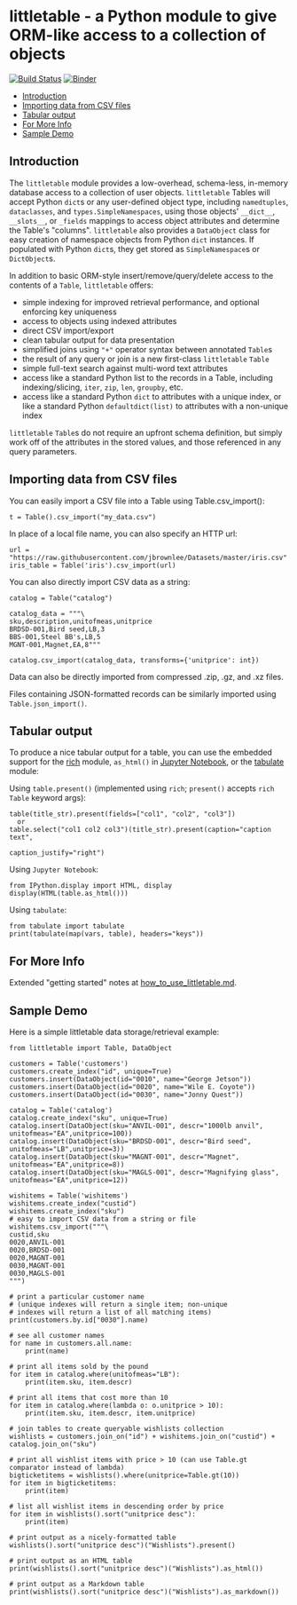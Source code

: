 # littletable - a Python module to give ORM-like access to a collection of objects
[![Build Status](https://travis-ci.org/ptmcg/littletable.svg?branch=master)](https://travis-ci.org/ptmcg/littletable) [![Binder](https://mybinder.org/badge_logo.svg)](https://mybinder.org/v2/gh/ptmcg/littletable/master)

- [Introduction](#introduction)
- [Importing data from CSV files](#importing-data-from-csv-files)
- [Tabular output](#tabular-output)
- [For More Info](#for-more-info)
- [Sample Demo](#sample-demo)

Introduction
------------
The `littletable` module provides a low-overhead, schema-less, in-memory database access to a collection 
of user objects. `littletable` Tables will accept Python `dict`s or any user-defined object type, including `namedtuples`, `dataclasses`,
and `types.SimpleNamespaces`, using those objects' `__dict__`, `__slots__`, or `_fields` mappings to access object
attributes and determine the Table's "columns". `littletable` also provides a `DataObject` class for easy creation of
namespace objects from Python `dict` instances. If populated with Python `dict`s, they get stored
as `SimpleNamespace`s or `DictObject`s.

In addition to basic ORM-style insert/remove/query/delete access to the contents of a `Table`, `littletable` offers:
* simple indexing for improved retrieval performance, and optional enforcing key uniqueness 
* access to objects using indexed attributes
* direct CSV import/export
* clean tabular output for data presentation
* simplified joins using `"+"` operator syntax between annotated `Table`s 
* the result of any query or join is a new first-class `littletable` `Table` 
* simple full-text search against multi-word text attributes
* access like a standard Python list to the records in a Table, including indexing/slicing, `iter`, `zip`, `len`, `groupby`, etc.
* access like a standard Python `dict` to attributes with a unique index, or like a standard Python `defaultdict(list)` to attributes with a non-unique index

`littletable` `Table`s do not require an upfront schema definition, but simply work off of the attributes in 
the stored values, and those referenced in any query parameters.


Importing data from CSV files
-----------------------------
You can easily import a CSV file into a Table using Table.csv_import():

    t = Table().csv_import("my_data.csv")

In place of a local file name, you can also specify  an HTTP url:

    url = "https://raw.githubusercontent.com/jbrownlee/Datasets/master/iris.csv"
    iris_table = Table('iris').csv_import(url)

You can also directly import CSV data as a string:

    catalog = Table("catalog")

    catalog_data = """\
    sku,description,unitofmeas,unitprice
    BRDSD-001,Bird seed,LB,3
    BBS-001,Steel BB's,LB,5
    MGNT-001,Magnet,EA,8"""

    catalog.csv_import(catalog_data, transforms={'unitprice': int})

Data can also be directly imported from compressed .zip, .gz, and .xz files.

Files containing JSON-formatted records can be similarly imported using `Table.json_import()`.


Tabular output
--------------
To produce a nice tabular output for a table, you can use the embedded support for
the [rich](https://github.com/willmcgugan/rich) module, `as_html()` in [Jupyter Notebook](https://jupyter.org/),
or the [tabulate](https://github.com/astanin/python-tabulate) module:

Using `table.present()` (implemented using `rich`; `present()` accepts `rich` `Table` keyword args):

    table(title_str).present(fields=["col1", "col2", "col3"])
      or
    table.select("col1 col2 col3")(title_str).present(caption="caption text", 
                                                      caption_justify="right")

Using `Jupyter Notebook`:

    from IPython.display import HTML, display
    display(HTML(table.as_html()))

Using `tabulate`:

    from tabulate import tabulate
    print(tabulate(map(vars, table), headers="keys"))

For More Info
-------------
Extended "getting started" notes at [how_to_use_littletable.md](https://github.com/ptmcg/littletable/blob/master/how_to_use_littletable.md).

Sample Demo
-----------
Here is a simple littletable data storage/retrieval example:

    from littletable import Table, DataObject

    customers = Table('customers')
    customers.create_index("id", unique=True)
    customers.insert(DataObject(id="0010", name="George Jetson"))
    customers.insert(DataObject(id="0020", name="Wile E. Coyote"))
    customers.insert(DataObject(id="0030", name="Jonny Quest"))

    catalog = Table('catalog')
    catalog.create_index("sku", unique=True)
    catalog.insert(DataObject(sku="ANVIL-001", descr="1000lb anvil", unitofmeas="EA",unitprice=100))
    catalog.insert(DataObject(sku="BRDSD-001", descr="Bird seed", unitofmeas="LB",unitprice=3))
    catalog.insert(DataObject(sku="MAGNT-001", descr="Magnet", unitofmeas="EA",unitprice=8))
    catalog.insert(DataObject(sku="MAGLS-001", descr="Magnifying glass", unitofmeas="EA",unitprice=12))

    wishitems = Table('wishitems')
    wishitems.create_index("custid")
    wishitems.create_index("sku")
    # easy to import CSV data from a string or file
    wishitems.csv_import("""\
    custid,sku
    0020,ANVIL-001
    0020,BRDSD-001
    0020,MAGNT-001
    0030,MAGNT-001
    0030,MAGLS-001
    """)

    # print a particular customer name 
    # (unique indexes will return a single item; non-unique
    # indexes will return a list of all matching items)
    print(customers.by.id["0030"].name)

    # see all customer names
    for name in customers.all.name:
        print(name)

    # print all items sold by the pound
    for item in catalog.where(unitofmeas="LB"):
        print(item.sku, item.descr)

    # print all items that cost more than 10
    for item in catalog.where(lambda o: o.unitprice > 10):
        print(item.sku, item.descr, item.unitprice)

    # join tables to create queryable wishlists collection
    wishlists = customers.join_on("id") + wishitems.join_on("custid") + catalog.join_on("sku")

    # print all wishlist items with price > 10 (can use Table.gt comparator instead of lambda)
    bigticketitems = wishlists().where(unitprice=Table.gt(10))
    for item in bigticketitems:
        print(item)

    # list all wishlist items in descending order by price
    for item in wishlists().sort("unitprice desc"):
        print(item)

    # print output as a nicely-formatted table
    wishlists().sort("unitprice desc")("Wishlists").present()

    # print output as an HTML table
    print(wishlists().sort("unitprice desc")("Wishlists").as_html())

    # print output as a Markdown table
    print(wishlists().sort("unitprice desc")("Wishlists").as_markdown())
